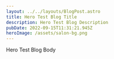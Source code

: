 ```yaml
---
layout: ../../layouts/BlogPost.astro
title: Hero Test Blog Title
description: Hero Test Blog Description
pubDate: 2022-09-15T11:31:21.945Z
heroImage: /assets/salon-bg.png
---
```

Hero Test Blog Body